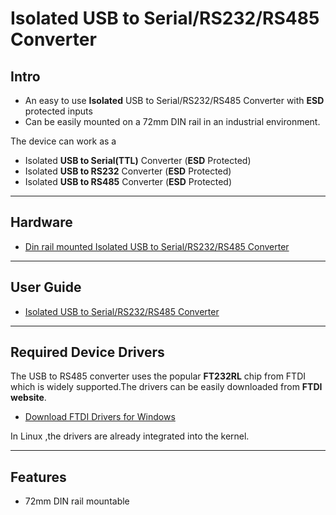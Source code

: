 # Isolated USB to Serial/RS232/RS485 Converter

## Intro

- An easy to use **Isolated** USB to Serial/RS232/RS485 Converter with **ESD** protected inputs 
- Can be easily mounted on a 72mm DIN rail in an industrial environment.

The device can work as a

- Isolated **USB to Serial(TTL)** Converter (**ESD** Protected)
- Isolated **USB to RS232** Converter (**ESD** Protected)
- Isolated **USB to RS485** Converter (**ESD** Protected)


----------------------------------------------------------------------------------------------------------------------------------

## Hardware

- [Din rail mounted Isolated USB to Serial/RS232/RS485 Converter](https://www.xanthium.in/industrial-grade-din-rail-mountable-isolated-usb-to-serial-rs232-rs485-converter)

-------------------------------------------------------------------------------------------

## User Guide

- [Isolated USB to Serial/RS232/RS485 Converter](https://www.xanthium.in/usermanual-isolated-usb-to-serial-rs232-rs485-converter)

--------------------------------------------------------------------------------------------

## Required Device Drivers

The USB to RS485 converter uses the popular **FT232RL** chip from FTDI which is widely supported.The drivers can be easily downloaded from **FTDI website**.

 - [Download FTDI Drivers for Windows](https://www.ftdichip.com/Drivers/VCP.htm)

In Linux ,the drivers are already integrated into the kernel.

-----------------------------------------------------------------------------------------------------------------------------------------------------------------------------------

## Features

- 72mm DIN rail mountable 


 
 
